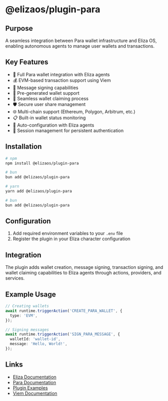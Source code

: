 # @elizaos/plugin-para

## Purpose

A seamless integration between Para wallet infrastructure and Eliza OS, enabling autonomous agents to manage user wallets and transactions.

## Key Features

- 🔐 Full Para wallet integration with Eliza agents
- 💰 EVM-based transaction support using Viem
- 📝 Message signing capabilities
- 💼 Pre-generated wallet support
- 🔄 Seamless wallet claiming process
- 🛡️ Secure user share management
- 🌐 Multi-chain support (Ethereum, Polygon, Arbitrum, etc.)
- 📋 Built-in wallet status monitoring
- 🤖 Auto-configuration with Eliza agents
- 📱 Session management for persistent authentication

## Installation

```bash
# npm
npm install @elizaos/plugin-para

# bun
bun add @elizaos/plugin-para

# yarn
yarn add @elizaos/plugin-para

# bun
bun add @elizaos/plugin-para
```

## Configuration

1. Add required environment variables to your `.env` file
2. Register the plugin in your Eliza character configuration

## Integration

The plugin adds wallet creation, message signing, transaction signing, and wallet claiming capabilities to Eliza agents through actions, providers, and services.

## Example Usage

```typescript
// Creating wallets
await runtime.triggerAction('CREATE_PARA_WALLET', {
  type: 'EVM',
});

// Signing messages
await runtime.triggerAction('SIGN_PARA_MESSAGE', {
  walletId: 'wallet-id',
  message: 'Hello, World!',
});
```

## Links

- [Eliza Documentation](https://elizaos.github.io/eliza/)
- [Para Documentation](https://docs.getpara.com/)
- [Plugin Examples](https://github.com/elizaos/eliza/tree/main/examples/plugins)
- [Viem Documentation](https://viem.sh/)
